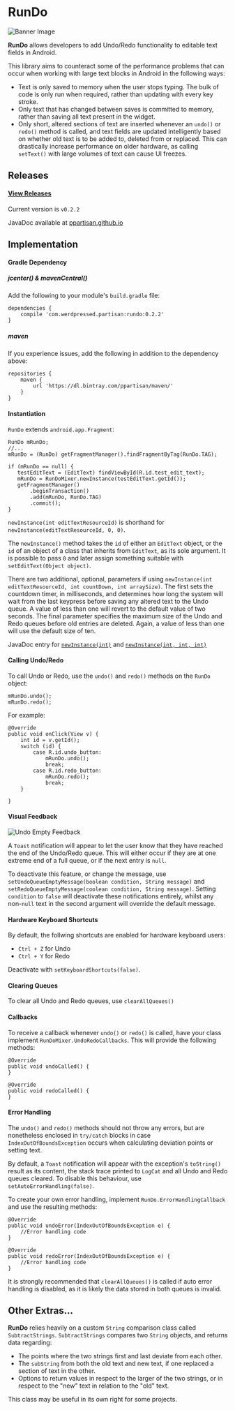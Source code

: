 # RunDo
![Banner Image](http://oi62.tinypic.com/s49utw.jpg)

__RunDo__ allows developers to add Undo/Redo functionality to editable text fields in Android.  

This library aims to counteract some of the performance problems that can occur when working with large text blocks in Android in the following ways:
* Text is only saved to memory when the user stops typing. The bulk of code is only run when required, rather than updating with every key stroke.
* Only text that has changed between saves is committed to memory, rather than saving all text present in the widget.
* Only short, altered sections of text are inserted whenever an `undo()` or `redo()` method is called, and text fields are updated intelligently based on whether old text is to be added to, deleted from or replaced. This can drastically increase performance on older hardware, as calling `setText()` with large volumes of text can cause UI freezes.

## Releases

#### [View Releases](https://github.com/PPartisan/RunDo/releases/ "Changelogs")

Current version is `v0.2.2`

JavaDoc available at [ppartisan.github.io](http://ppartisan.github.io/RunDo/JavaDoc/index.html "JavaDoc")

## Implementation ##

#### Gradle Dependency

##### jcenter() & mavenCentral()

Add the following to your module's `build.gradle` file:

    dependencies {
        compile 'com.werdpressed.partisan:rundo:0.2.2'
    }
    
##### maven

If you experience issues, add the following in addition to the dependency above:

    repositories {
        maven {
            url 'https://dl.bintray.com/ppartisan/maven/'
        }
    }

#### Instantiation

`RunDo` extends `android.app.Fragment`:

    RunDo mRunDo;
    //...
    mRunDo = (RunDo) getFragmentManager().findFragmentByTag(RunDo.TAG);

    if (mRunDo == null) {
       testEditText = (EditText) findViewById(R.id.test_edit_text);
       mRunDo = RunDoMixer.newInstance(testEditText.getId());
       getFragmentManager()
           .beginTransaction()
           .add(mRunDo, RunDo.TAG)
           .commit();
    }
    
`newInstance(int editTextResourceId)` is shorthand for `newInstance(editTextResourceId, 0, 0)`.

The `newInstance()` method takes the `id` of either an `EditText` object, or the `id` of an object of a class that inherits from `EditText`, as its sole argument. It is possible to pass `0` and later assign something suitable with `setEditText(Object object)`.

There are two additional, optional, parameters if using `newInstance(int editTextResourceId, int countDown, int arraySize)`. The first sets the countdown timer, in milliseconds, and determines how long  the system will wait from the last keypress before saving any altered text to the Undo queue. A value of less than one will revert to the default value of two seconds. The final parameter specifies the maximum size of the Undo and Redo queues before old entries are deleted. Again, a value of less than one will use the default size of ten.

JavaDoc entry for [`newInstance(int)`](http://ppartisan.github.io/RunDo/JavaDoc/com/werdpressed/partisan/rundo/RunDo.html#newInstance(int) "newInstance(int)") and [`newInstance(int, int, int)`](http://ppartisan.github.io/RunDo/JavaDoc/com/werdpressed/partisan/rundo/RunDo.html#newInstance(int,%20int,%20int) "newInstance(int, int, int)")

#### Calling Undo/Redo

To call Undo or Redo, use the `undo()` and `redo()` methods on the `RunDo` object:

    mRunDo.undo();
    mRunDo.redo();

For example:

    @Override
    public void onClick(View v) {
        int id = v.getId();
        switch (id) {
            case R.id.undo_button:
                mRunDo.undo();
                break;
            case R.id.redo_button:
                mRunDo.redo();
                break;
        }

    }
    
#### Visual Feedback

![Undo Empty Feedback](http://oi59.tinypic.com/2v9u81e.jpg)

A `Toast` notification will appear to let the user know that they have reached the end of the Undo/Redo queue. This will either occur if they are at one extreme end of a full queue, or if the next entry is `null`.

To deactivate this feature, or change the message, use `setUndoQueueEmptyMessage(boolean condition, String message)` and `setRedoQueueEmptyMessage(coolean condition, String message)`. Setting `condition` to `false` will deactivate these notifications entirely, whilst any non-`null` text in the second argument will override the default message.

#### Hardware Keyboard Shortcuts

By default, the follwing shortcuts are enabled for hardware keyboard users:

* `Ctrl + Z` for Undo
* `Ctrl + Y` for Redo

Deactivate with `setKeyboardShortcuts(false)`.

#### Clearing Queues

To clear all Undo and Redo queues, use `clearAllQueues()`

#### Callbacks

To receive a callback whenever `undo()` or `redo()` is called, have your class implement `RunDoMixer.UndoRedoCallbacks`. This will provide the following methods:

    @Override
    public void undoCalled() {
    }

    @Override
    public void redoCalled() {
    }
    
#### Error Handling

The `undo()` and `redo()` methods should not throw any errors, but are nonetheless enclosed in `try/catch` blocks in case `IndexOutOfBoundsException` occurs when calculating deviation points or setting text.

By default, a `Toast` notification will appear with the exception's `toString()` result as its content, the stack trace printed to `LogCat` and all Undo and Redo queues cleared. To disable this behaviour, use `setAutoErrorHandling(false)`.

To create your own error handling, implement `RunDo.ErrorHandlingCallback` and use the resulting methods:

    @Override
    public void undoError(IndexOutOfBoundsException e) {
        //Error handling code
    }

    @Override
    public void redoError(IndexOutOfBoundsException e) {
        //Error handling code
    }

It is strongly recommended that `clearAllQueues()` is called if auto error handling is disabled, as it is likely the data stored in both queues is invalid.

## Other Extras...

__RunDo__ relies heavily on a custom `String` comparison class called `SubtractStrings`. `SubtractStrings` compares two `String` objects, and returns data regarding:
* The points where the two strings first and last deviate from each other.
* The `subString` from both the old text and new text, if one replaced a section of text in the other.
* Options to return values in respect to the larger of the two strings, or in respect to the "new" text in relation to the "old" text.

This class may be useful in its own right for some projects.
